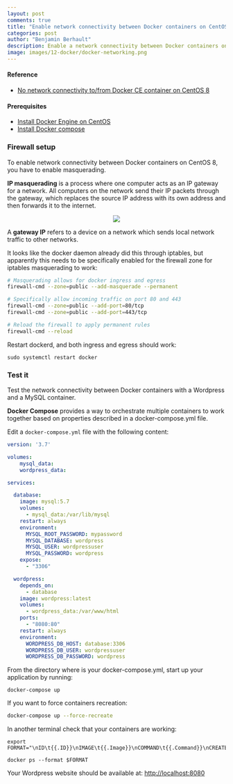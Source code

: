 ```yaml
---
layout: post
comments: true
title: "Enable network connectivity between Docker containers on CentOS 8"
categories: post
author: "Benjamin Berhault"
description: Enable a network connectivity between Docker containers on CentOS 8.
image: images/12-docker/docker-networking.png
---
```


#### Reference
* [No network connectivity to/from Docker CE container on CentOS 8](https://serverfault.com/questions/987686/no-network-connectivity-to-from-docker-ce-container-on-centos-8)


#### Prerequisites
* [Install Docker Engine on CentOS](https://docs.docker.com/engine/install/centos/)
* [Install Docker compose](https://docs.docker.com/compose/install/)

### Firewall setup

To enable network connectivity between Docker containers on CentOS 8, you have to enable masquerading. 

<b>IP masquerading</b> is a process where one computer acts as an IP gateway for a network. All computers on the network send their IP packets through the gateway, which replaces the source IP address with its own address and then forwards it to the internet.

 <center><img src="{{ '/images/12-docker/ip-masquerading.gif' | relative_url }}" class="responsive-img"></center>

A <b>gateway IP</b> refers to a device on a network which sends local network traffic to other networks.

It looks like the docker daemon already did this through iptables, but apparently this needs to be specifically enabled for the firewall zone for iptables masquerading to work:

```bash
# Masquerading allows for docker ingress and egress
firewall-cmd --zone=public --add-masquerade --permanent

# Specifically allow incoming traffic on port 80 and 443
firewall-cmd --zone=public --add-port=80/tcp
firewall-cmd --zone=public --add-port=443/tcp

# Reload the firewall to apply permanent rules
firewall-cmd --reload
```

Restart dockerd, and both ingress and egress should work:
```console
sudo systemctl restart docker
```

### Test it

Test the network connectivity between Docker containers with a Wordpress and a MySQL container.  

<b>Docker Compose</b> provides a way to orchestrate multiple containers to work together based on properties described in a docker-compose.yml file.

Edit a `docker-compose.yml` file with the following content:
```yaml
version: '3.7'

volumes: 
    mysql_data:
    wordpress_data:

services: 

  database:
    image: mysql:5.7
    volumes: 
      - mysql_data:/var/lib/mysql
    restart: always
    environment: 
      MYSQL_ROOT_PASSWORD: mypassword
      MYSQL_DATABASE: wordpress
      MYSQL_USER: wordpressuser
      MYSQL_PASSWORD: wordpress
    expose:
      - "3306"

  wordpress:
    depends_on: 
      - database
    image: wordpress:latest
    volumes: 
      - wordpress_data:/var/www/html
    ports: 
      - "8080:80"
    restart: always
    environment: 
      WORDPRESS_DB_HOST: database:3306
      WORDPRESS_DB_USER: wordpressuser
      WORDPRESS_DB_PASSWORD: wordpress
```


From the directory where is your docker-compose.yml, start up your application by running:
```console
docker-compose up
```

If you want to force containers recreation:
```bash
docker-compose up --force-recreate
```

In another terminal check that your containers are working:
```console
export FORMAT="\nID\t{{.ID}}\nIMAGE\t{{.Image}}\nCOMMAND\t{{.Command}}\nCREATED\t{{.RunningFor}}\nSTATUS\t{{.Status}}\nPORTS\t{{.Ports}}\nNAMES\t{{.Names}}\n"

docker ps --format $FORMAT
```

Your Wordpress website should be available at:
[http://localhost:8080](http://localhost:8080)